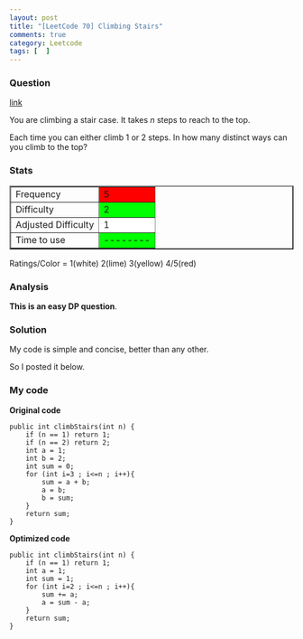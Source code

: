 ```yaml
---
layout: post
title: "[LeetCode 70] Climbing Stairs"
comments: true
category: Leetcode
tags: [  ]
---
```



### Question 
[link](http://oj.leetcode.com/problems/climbing-stairs/)

<div class="question-content">
            <p></p><p>You are climbing a stair case. It takes <i>n</i> steps to reach to the top.</p>

<p>Each time you can either climb 1 or 2 steps. In how many distinct ways can you climb to the top?
</p><p></p>
          </div>

### Stats
<table border="2">
	<tr>
		<td>Frequency</td>
		<td bgcolor="red">5</td>
	</tr>
	<tr>
		<td>Difficulty</td>
		<td bgcolor="lime">2</td>
	</tr>
	<tr>
		<td>Adjusted Difficulty</td>
		<td bgcolor="white">1</td>
	</tr>
	<tr>
		<td>Time to use</td>
		<td bgcolor="lime">--------</td>
	</tr>
</table>

Ratings/Color = 1(white) 2(lime) 3(yellow) 4/5(red)

### Analysis

__This is an easy DP question__. 

### Solution

My code is simple and concise, better than any other. 

So I posted it below. 

### My code

__Original code__


    public int climbStairs(int n) {
        if (n == 1) return 1;
        if (n == 2) return 2;
        int a = 1;
        int b = 2;
        int sum = 0;
        for (int i=3 ; i<=n ; i++){
            sum = a + b;
            a = b;
            b = sum;
        }
        return sum;
    }


__Optimized code__


    public int climbStairs(int n) {
        if (n == 1) return 1;
        int a = 1;
        int sum = 1;
        for (int i=2 ; i<=n ; i++){
            sum += a;
            a = sum - a;
        }
        return sum;
    }
